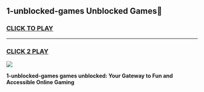 
## 1-unblocked-games Unblocked Games👋
<h3>
<a href="https://news.freeplayer.one?title=1-unblocked-games&ref=16F">CLICK TO PLAY</a></h3>
<hr>

<h3>
<a href="https://news.freeplayer.one?title=1-unblocked-games&ref=16F">CLICK 2 PLAY</a>
  
</h3>

<a href="https://news.freeplayer.one?title=1-unblocked-games&ref=16F/"><img src="https://clearcache.store/games.png"></a>


**1-unblocked-games games unblocked: Your Gateway to Fun and Accessible Online Gaming**
